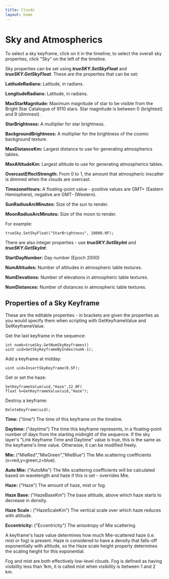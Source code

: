 ```yaml
---
title: Clouds
layout: home
---
```



Sky and Atmospherics
=======

To select a sky keyframe, click on it in the timeline; to select the overall sky properties, click "Sky" on the left of the timeline.

Sky properties can be set using ***trueSKY.SetSkyFloat*** and ***trueSKY.GetSkyFloat***. These are the properties that can be set:

**LatitudeRadians:** Latitude, in radians.

**LongitudeRadians:** Latitude, in radians.
	
**MaxStarMagnitude:** Maximum magnitude of star to be visible from the Bright Star Catalogue of 9110 stars. Star magnitude is between 0 (brightest) and 9 (dimmest).
	
**StarBrightness:** A multiplier for star brightness.
	
**BackgroundBrightness:** A multiplier for the brightness of the cosmic background texture.
	
**MaxDistanceKm:** Largest distance to use for generating atmospherics tables.
	
**MaxAltitudeKm:** Largest altitude to use for generating atmospherics tables.
	
**OvercastEffectStrength:** From 0 to 1, the amount that atmospheric inscatter is dimmed when the clouds are overcast.
	
**TimezoneHours:** A floating-point value - positive values are GMT+ (Eastern Hemisphere), negative are GMT- (Western).
	
**SunRadiusArcMinutes:** Size of the sun to render.
	
**MoonRadiusArcMinutes:** Size of the moon to render.

For example:

	trueSky.SetSkyFloat("StarBrightness", 10000.0F);

There are also integer properties - use ***trueSKY.SetSkyInt*** and ***trueSKY.GetSkyInt***:


**StartDayNumber:** Day number (Epoch 2000)

**NumAltitudes:**  Number of altitudes in atmospheric table textures.

**NumElevations:** Number of elevations in atmospheric table textures. 

**NumDistances:** Number of distances in atmospheric table textures.


Properties of a Sky Keyframe
-------------------------

These are the editable properties - in brackets are given the properties as you would specify them when scripting with GetKeyframeValue and SetKeyframeValue.

Get the last keyframe in the sequence:

	int numk=trueSky.GetNumSkyKeyframes()
	uint uid=GetSkyKeyframeByIndex(numk-1);

Add a keyframe at midday:

	uint uid=InsertSkyKeyframe(0.5F);

Get or set the haze:

	SetKeyframeValue(uid,"Haze",12.0F)
	float h=GetKeyframeValue(uid,"Haze");

Destroy a keyframe:

	DeleteKeyframe(uid);


**Time:** ("time") The time of this keyframe on the timeline.

**Daytime:** ("daytime") The time this keyframe represents, in a floating-point number of days from the starting midnight of the sequence. If the sky layer's "Link Keyframe Time and Daytime" value is true, this is the same as the keyframe's time value. Otherwise, it can be modified freely.

**Mie:** ("MieRed","MieGreen","MieBlue") The Mie scattering coefficients (x=red,y=green,z=blue).

**Auto Mie:** ("AutoMie") The Mie scattering coefficients will be calculated based on wavelength and haze if this is set - overrides Mie.

**Haze:** ("Haze") The amount of haze, mist or fog.

**Haze Base:** ("HazeBaseKm") The base altitude, above which haze starts to decrease in density.

**Haze Scale :** ("HazeScaleKm") The vertical scale over which haze reduces with altitude.

**Eccentricity:** ("Eccentricity") The anisotropy of Mie scattering.

A keyframe's haze value determines how much Mie-scattered haze (i.e. mist or fog) is present. Haze is considered to have a density that falls-off exponentially with altitude, so the Haze scale height property determines the scaling height for this exponential.

Fog and mist are both effectively low-level clouds. Fog is defined as having visibility less than 1km, it is called mist when visibility is between 1 and 2 km.



